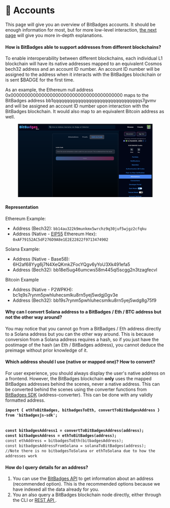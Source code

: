 # 👤 Accounts

This page will give you an overview of BitBadges accounts. It should be enough information for most, but for more low-level interaction, [the next page](accounts-technical.md) will give you more in-depth explanations.&#x20;

#### **How is BitBadges able to support addresses from different blockchains?**

To enable interoperability between different blockchains, each individual L1 blockchain will have its native addresses mapped to an equivalent Cosmos bech32 address and an account ID number. An account ID number will be assigned to the address when it interacts with the BitBadges blockchain or is sent $BADGE for the first time.&#x20;

As an example, the Ethereum null address 0x0000000000000000000000000000000000000000 maps to the BitBadges address bb1qqqqqqqqqqqqqqqqqqqqqqqqqqqqqqqqs7gvmv and will be assigned an account ID number upon interaction with the BitBadges blockchain. It would also map to an equivalent Bitcoin address as well.

<figure><img src="../../.gitbook/assets/image (8).png" alt=""><figcaption></figcaption></figure>

#### **Representation** <a href="#addresses-and-public-keys" id="addresses-and-public-keys"></a>

Ethereum Example:

* Address (Bech32): `bb14au322k9munkmx5wrchz9q30juf5wjgz2cfqku`
* Address (Native - [EIP55](https://eips.ethereum.org/EIPS/eip-55) Ethereum Hex): `0xAF79152AC5dF276D9A8e1E2E22822f9713474902`

Solana Example:

* Address (Native - Base58): 6H2af68Yyg6j7N4XeQKmkZFocYQgv6yYoU3Xk491efa5
* Address (Bech32): bb18el5ug46umcws58m445ql5scgg2n3tzagfecvl

Bitcoin Example&#x20;

* Address (Native - P2WPKH): bc1q9s7rynm5pwhluhecsmlku8rn5yej5wdgj0gv3e
* Address (Bech32): bb19s7rynm5pwhluhecsmlku8rn5yej5wdg8g75f9

#### Why can I convert Solana address to a  BitBadges / Eth / BTC address but not the other way around?

You may notice that you cannot go from a BitBadges / Eth address directly to a Solana address but you can the other way around. This is because conversion from a Solana address requires a hash, so if you just have the postimage of the hash (an Eth / BitBadges address), you cannot deduce the preimage without prior knowledge of it.

#### **Which address should I use (native or mapped one)? How to convert?**

For user experience, you should always display the user's native address on a frontend. However, the BitBadges blockchain **only** uses the mapped BitBadges addresses behind the scenes, never a native address. This can be converted behind the scenes using the converter functions from [BitBadges SDK](../bitbadges-sdk/) (address-converter). This can be done with any validly formatted address.

<pre class="language-typescript"><code class="lang-typescript"><strong>import { ethToBitBadges, bitbadgesToEth, convertToBitBadgesAddress } from 'bitbadgesjs-sdk';
</strong><strong>
</strong><strong>
</strong><strong>const bitbadgesAddress1 = convertToBitBadgesAddress(address);
</strong><strong>const bitbadgesAddress = ethToBitBadges(address);
</strong>const ethAddress = bitbadgesToEth(bitbadgesAddress);
const bitbadgesAddressFromSolana = solanaToBitBadges(address);
//Note there is no bitbadgesToSolana or ethToSolana due to how the addresses work
</code></pre>

#### **How do I query details for an address?**

1. You can use the [BitBadges API](../bitbadges-api/api.md) to get information about an address (recommended option). This is the recommended options because we have indexed all the data already for you.
2. You an also query a BitBadges blockchain node directly, either through the CLI or  [REST API ](https://docs.cosmos.network/v0.46/run-node/interact-node.html).&#x20;
